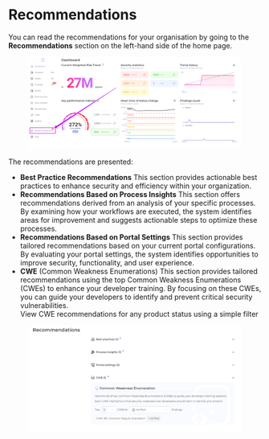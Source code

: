 # Recommendations

You can read the recommendations for your organisation by going to the **Recommendations** section on the left-hand side of the home page.

<figure><img src="../../.gitbook/assets/image (159).png" alt=""><figcaption></figcaption></figure>

The recommendations are presented:

* **Best Practice Recommendations** This section provides actionable best practices to enhance security and efficiency within your organization.
* **Recommendations Based on Process Insights** This section offers recommendations derived from an analysis of your specific processes. By examining how your workflows are executed, the system identifies areas for improvement and suggests actionable steps to optimize these processes.
* **Recommendations Based on Portal Settings** This section provides tailored recommendations based on your current portal configurations. By evaluating your portal settings, the system identifies opportunities to improve security, functionality, and user experience.
* **CWE** (Common Weakness Enumerations) This section provides tailored recommendations using the top Common Weakness Enumerations (CWEs) to enhance your developer training. By focusing on these CWEs, you can guide your developers to identify and prevent critical security vulnerabilities.\
  View CWE recommendations for any product status using a simple filter

<figure><img src="../../.gitbook/assets/image (6).png" alt=""><figcaption></figcaption></figure>
